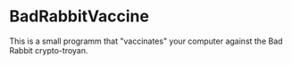 # BadRabbitVaccine
This is a small programm that "vaccinates" your computer against the Bad Rabbit crypto-troyan.
